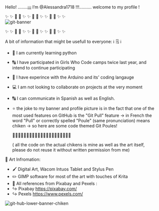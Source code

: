 Hello!
........¡¡¡ I’m @Alessandra1718 !!!..........
            welcome to my profile !
            
✨   ✨ 🐔     🐤     ✨   ✨   🐔     🐤     ✨    ✨  🐔     🐤   ✨   ✨            
![git-banner](https://user-images.githubusercontent.com/92768931/173251231-7a45e2b3-f335-49f9-b43a-3a0922dc7e75.jpg)

✨   ✨ 🐔     🐤     ✨   ✨   🐔     🐤     ✨    ✨  🐔     🐤   ✨   ✨


A bit of information that might be usefull to everyone: 
ℹ️                 🗒️                 ℹ️

   - 🐍 I am currently learning python
   - 🔠 I have participated in Girls Who Code camps twice last year, and intend to continue participating  
   - 🤖 I have experince with the Arduino and its' coding langauge 
   - 💻 I am not looking to collaborate on projects at the very moment 
   - 🔠 I can communicate in Spanish as well as English. 
   - ⭐ the joke to my banner and profile picture is in the fact that one of the most used features on GitHub is the "Git Pull" feature 
     -> in French the word "Pull" or correctly spelled "Poule" (same pronunciation) means chiken
     -> so here are some code themed Git Poules! 
     
     🐔🐔🐔🐔🐔🐔🐔🐔🐔🐔🐔🐔🐔🐔🐔🐔🐔🐔🐔🐔🐔
     
     ( all the code on the actual chikens is mine as well as the art itself, 
     please do not reuse it without written permission from me) 
         
         
         
         
         
         
🎨 Art Infromation: 

- 🖌️ Digital Art, Wacom Intuos Tablet and Stylus Pen
- ✏️ GIMP software for most of the art with touches of Krita 
- 🎥 All references from Pixabay and Pexels : 
- ↪️ Pixabay https://pixabay.com/
- ↪️ Pexels  https://www.pexels.com/


![git-hub-lower-banner-chiken](https://user-images.githubusercontent.com/92768931/173257641-e95b7411-c6a6-49bd-8fb5-4186b9720bc8.jpg)


<!---
Alessandra1718/Alessandra1718 is a ✨ special ✨ repository because its `README.md` (this file) appears on your GitHub profile.
You can click the Preview link to take a look at your changes.
--->
